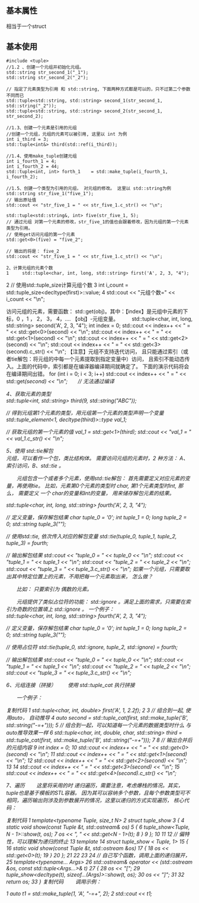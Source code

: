 ## 基本属性 ##  
相当于一个struct  

## 基本使用 ##  

    #include <tuple>
    //1.2 、创建一个元组并初始化元组。　
    std::string str_second_1("_1");
    std::string str_second_2("_2");

    // 指定了元素类型为引用 和 std::string, 下面两种方式都是可以的，只不过第二个参数不同而已
    std::tuple<std::string, std::string> second_1(str_second_1, std::string("_2"));
    std::tuple<std::string, std::string> second_2(str_second_1, str_second_2);
    
    //1.3、创建一个元素是引用的元组
    //创建一个元组，元组的元素可以被引用, 这里以 int 为例
    int i_third = 3;
    std::tuple<int&> third(std::ref(i_third));
    
    //1.4、使用make_tuple创建元组
    int i_fourth_1 = 4;
    int i_fourth_2 = 44;
    std::tuple<int, int> forth_1    = std::make_tuple(i_fourth_1, i_fourth_2);
    
    //1.5、创建一个类型为引用的元组， 对元组的修改。 这里以 std::string为例
    std::string str_five_1("five_1");
    // 输出原址值
    std::cout << "str_five_1 = " << str_five_1.c_str() << "\n";

    std::tuple<std::string&, int> five(str_five_1, 5);
    // 通过元组 对第一个元素的修改，str_five_1的值也会跟着修改，因为元组的第一个元素类型为引用。
    // 使用get访问元组的第一个元素
    std::get<0>(five) = "five_2";

    // 输出的将是： five_2
    std::cout << "str_five_1 = " << str_five_1.c_str() << "\n";
    
    2、计算元组的元素个数
    1     std::tuple<char, int, long, std::string> first('A', 2, 3, "4");
2         // 使用std::tuple_size计算元组个数
3         int i_count = std::tuple_size<decltype(first)>::value;
4         std::cout << "元组个数=" << i_count << "\n";


  访问元组的元素，需要函数： std::get<index>(obj)。其中：【index】是元组中元素的下标，0 ，1 ， 2， 3， 4，....     【obj】-元组变量。 　　
  std::tuple<char, int, long, std::string> second('A', 2, 3, "4");
int index = 0;
std::cout << index++ << " = " << std::get<0>(second) << "\n";
std::cout << index++ << " = " << std::get<1>(second) << "\n";
std::cout << index++ << " = " << std::get<2>(second) << "\n";
std::cout << index++ << " = " << std::get<3>(second).c_str() << "\n";
【注意】元组不支持迭代访问， 且只能通过索引（或者tie解包：将元组的中每一个元素提取到指定变量中）访问， 且索引不能动态传入。上面的代码中，索引都是在编译器编译期间就确定了。 下面的演示代码将会在编译期间出错。
for (int i = 0; i < 3; i++)
        std::cout << index++ << " = " << std::get<i>(second) << "\n";　　// 无法通过编译

4、获取元素的类型  
std::tuple<int, std::string> third(9, std::string("ABC"));

// 得到元组第1个元素的类型，用元组第一个元素的类型声明一个变量
std::tuple_element<1, decltype(third)>::type val_1;

// 获取元组的第一个元素的值
val_1 = std::get<1>(third);
std::cout << "val_1 = " << val_1.c_str() << "\n";

5、使用 std::tie解包  
元组，可以看作一个包，类比结构体。 需要访问元组的元素时，2 种方法： A、索引访问，B、std::tie 。

　　元组包含一个或者多个元素，使用std::tie解包： 首先需要定义对应元素的变量，再使用tie。 比如，元素第0个元素的类型时 char, 第1个元素类型时int,  那么， 需要定义 一个 char的变量和int的变量， 用来储存解包元素的结果。  
  
  std::tuple<char, int, long, std::string> fourth('A', 2, 3, "4");

// 定义变量，保存解包结果
char tuple_0    = '0';
int tuple_1        = 0;
long tuple_2    = 0;
std::string tuple_3("");

// 使用std::tie, 依次传入对应的解包变量
std::tie(tuple_0, tuple_1, tuple_2, tuple_3) = fourth;

// 输出解包结果
std::cout << "tuple_0 = " << tuple_0 << "\n";
std::cout << "tuple_1 = " << tuple_1 << "\n";
std::cout << "tuple_2 = " << tuple_2 << "\n";
std::cout << "tuple_3 = " << tuple_3.c_str() << "\n";
 如果一个元组，只需要取出其中特定位置上的元素，不用把每一个元素取出来， 怎么做？ 

　　比如： 只要索引为 偶数的元素。

　　元组提供了类似占位符的功能： std::ignore 。满足上面的需求，只需要在索引为奇数的位置填上 std::ignore 。 一个例子：  
  std::tuple<char, int, long, std::string> fourth('A', 2, 3, "4");

// 定义变量，保存解包结果
char tuple_0    = '0';
int tuple_1        = 0;
long tuple_2    = 0;
std::string tuple_3("");

// 使用占位符
std::tie(tuple_0, std::ignore, tuple_2, std::ignore) = fourth;

// 输出解包结果
std::cout << "tuple_0 = " << tuple_0 << "\n";
std::cout << "tuple_1 = " << tuple_1 << "\n";
std::cout << "tuple_2 = " << tuple_2 << "\n";
std::cout << "tuple_3 = " << tuple_3.c_str() << "\n";
  
6、元组连接（拼接）
　　使用 std::tuple_cat 执行拼接

　　一个例子：

复制代码
 1 std::tuple<char, int, double> first('A', 1, 2.2f);
 2 
 3 // 组合到一起, 使用auto， 自动推导
 4 auto second = std::tuple_cat(first, std::make_tuple('B', std::string("-=+")));
 5 // 组合到一起，可以知道每一个元素的数据类型时什么 与 auto推导效果一样
 6 std::tuple<char, int, double, char, std::string> third = std::tuple_cat(first, std::make_tuple('B', std::string("-=+")));
 7 
 8 // 输出合并后的元组内容
 9 int index = 0;
10 std::cout << index++ << " = " << std::get<0>(second) << "\n";
11 std::cout << index++ << " = " << std::get<1>(second) << "\n";
12 std::cout << index++ << " = " << std::get<2>(second) << "\n";
13 
14 std::cout << index++ << " = " << std::get<3>(second) << "\n";
15 std::cout << index++ << " = " << std::get<4>(second).c_str() << "\n";

7、遍历
　　这里将采用的时 递归遍历，需要注意，考虑爆栈的情况。其实，tuple也是基于模板的STL容器。 因为其可以容纳多个参数，且每个参数类型可不相同，遍历输出则涉及到参数展开的情况，这里以递归的方式实现遍历， 核心代码：

复制代码
 1 template<typename Tuple, size_t N>
 2 struct tuple_show
 3 {
 4     static void show(const Tuple &t, std::ostream& os)
 5     {
 6         tuple_show<Tuple, N - 1>::show(t, os);
 7         os << ", " << std::get<N - 1>(t);
 8     }
 9 };
10 
11 
12 // 偏特性，可以理解为递归的终止
13 template<typename Tuple>
14 struct tuple_show < Tuple, 1>
15 {
16     static void show(const Tuple &t, std::ostream &os)
17     {
18         os <<  std::get<0>(t);
19     }
20 };
21 
22 
23 
24 // 自己写个函数，调用上面的递归展开，
25 template<typename... Args>
26 std::ostream& operator << (std::ostream &os, const std::tuple<Args...>& t)
27 {
28     os << "[";
29     tuple_show<decltype(t), sizeof...(Args)>::show(t, os);
30     os << "]";
31 
32     return os;
33 }
复制代码
　　调用示例：

1     auto t1 = std::make_tuple(1, 'A', "-=+", 2);
2     std::cout << t1;
